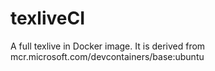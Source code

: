 # texliveCI
A full texlive in Docker image. It is derived from mcr.microsoft.com/devcontainers/base:ubuntu
